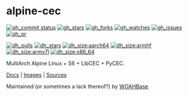 # alpine-cec

[![gh_commit status][201]][151]
[![gh_stars][202]][152]
[![gh_forks][203]][153]
[![gh_watches][204]][154]
[![gh_issues][211]][161]
[![gh_pr][212]][162]

[![dh_pulls][205]][155]
[![dh_stars][206]][156]
[![dh_size:aarch64][208]][158]
[![dh_size:armhf][210]][160]
[![dh_size:armv7l][209]][159]
[![dh_size:x86_64][207]][157]

MultiArch Alpine Linux + S6 + LibCEC + PyCEC.

[Docs][112] | [Images][155] | [Sources][151]

Maintained (or sometimes a lack thereof?) by [WOAHBase][110].

[110]: https://woahbase.online/
[112]: https://woahbase.online/images/alpine-cec/

[151]: https://github.com/woahbase/alpine-cec
[152]: https://github.com/woahbase/alpine-cec/stargazers
[153]: https://github.com/woahbase/alpine-cec/network/members
[154]: https://github.com/woahbase/alpine-cec/watchers
[155]: https://hub.docker.com/r/woahbase/alpine-cec
[156]: https://hub.docker.com/r/woahbase/alpine-cec
[157]: https://hub.docker.com/r/woahbase/alpine-cec/tags?name=x86_64&ordering=last_updated
[158]: https://hub.docker.com/r/woahbase/alpine-cec/tags?name=aarch64&ordering=last_updated
[159]: https://hub.docker.com/r/woahbase/alpine-cec/tags?name=armv7l&ordering=last_updated
[160]: https://hub.docker.com/r/woahbase/alpine-cec/tags?name=armhf&ordering=last_updated
[161]: https://github.com/woahbase/alpine-cec/issues
[162]: https://github.com/woahbase/alpine-cec/pulls

[201]: https://img.shields.io/github/last-commit/woahbase/alpine-cec?color=brightgreen&style=flat-square&logo=github
[202]: https://img.shields.io/github/stars/woahbase/alpine-cec?color=brightgreen&style=flat-square&logo=github
[203]: https://img.shields.io/github/forks/woahbase/alpine-cec?color=brightgreen&style=flat-square&logo=github
[204]: https://img.shields.io/github/watchers/woahbase/alpine-cec?color=brightgreen&style=flat-square&logo=github
[205]: https://img.shields.io/docker/pulls/woahbase/alpine-cec?color=brightgreen&style=flat-square&logo=docker&label=pulls
[206]: https://img.shields.io/docker/stars/woahbase/alpine-cec?color=brightgreen&style=flat-square&logo=docker&label=stars
[207]: https://img.shields.io/docker/image-size/woahbase/alpine-cec/x86_64?label=x86_64&color=brightgreen&style=flat-square&logo=docker
[208]: https://img.shields.io/docker/image-size/woahbase/alpine-cec/aarch64?label=aarch64&color=brightgreen&style=flat-square&logo=docker
[209]: https://img.shields.io/docker/image-size/woahbase/alpine-cec/armv7l?label=armv7l&color=brightgreen&style=flat-square&logo=docker
[210]: https://img.shields.io/docker/image-size/woahbase/alpine-cec/armhf?label=armhf&color=brightgreen&style=flat-square&logo=docker
[211]: https://img.shields.io/github/issues/woahbase/alpine-cec?color=brightgreen&style=flat-square&logo=github
[212]: https://img.shields.io/github/issues-pr/woahbase/alpine-cec?color=brightgreen&style=flat-square&logo=github
